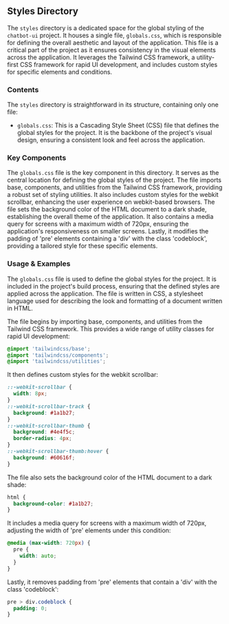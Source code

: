 
## Styles Directory

The `styles` directory is a dedicated space for the global styling of the `chatbot-ui` project. It houses a single file, `globals.css`, which is responsible for defining the overall aesthetic and layout of the application. This file is a critical part of the project as it ensures consistency in the visual elements across the application. It leverages the Tailwind CSS framework, a utility-first CSS framework for rapid UI development, and includes custom styles for specific elements and conditions.

### Contents

The `styles` directory is straightforward in its structure, containing only one file:

- `globals.css`: This is a Cascading Style Sheet (CSS) file that defines the global styles for the project. It is the backbone of the project's visual design, ensuring a consistent look and feel across the application.

### Key Components

The `globals.css` file is the key component in this directory. It serves as the central location for defining the global styles of the project. The file imports base, components, and utilities from the Tailwind CSS framework, providing a robust set of styling utilities. It also includes custom styles for the webkit scrollbar, enhancing the user experience on webkit-based browsers. The file sets the background color of the HTML document to a dark shade, establishing the overall theme of the application. It also contains a media query for screens with a maximum width of 720px, ensuring the application's responsiveness on smaller screens. Lastly, it modifies the padding of 'pre' elements containing a 'div' with the class 'codeblock', providing a tailored style for these specific elements.

### Usage & Examples

The `globals.css` file is used to define the global styles for the project. It is included in the project's build process, ensuring that the defined styles are applied across the application. The file is written in CSS, a stylesheet language used for describing the look and formatting of a document written in HTML.

The file begins by importing base, components, and utilities from the Tailwind CSS framework. This provides a wide range of utility classes for rapid UI development:

```css
@import 'tailwindcss/base';
@import 'tailwindcss/components';
@import 'tailwindcss/utilities';
```

It then defines custom styles for the webkit scrollbar:

```css
::-webkit-scrollbar {
  width: 8px;
}
::-webkit-scrollbar-track {
  background: #1a1b27;
}
::-webkit-scrollbar-thumb {
  background: #4e4f5c;
  border-radius: 4px;
}
::-webkit-scrollbar-thumb:hover {
  background: #60616f;
}
```

The file also sets the background color of the HTML document to a dark shade:

```css
html {
  background-color: #1a1b27;
}
```

It includes a media query for screens with a maximum width of 720px, adjusting the width of 'pre' elements under this condition:

```css
@media (max-width: 720px) {
  pre {
    width: auto;
  }
}
```

Lastly, it removes padding from 'pre' elements that contain a 'div' with the class 'codeblock':

```css
pre > div.codeblock {
  padding: 0;
}
```
